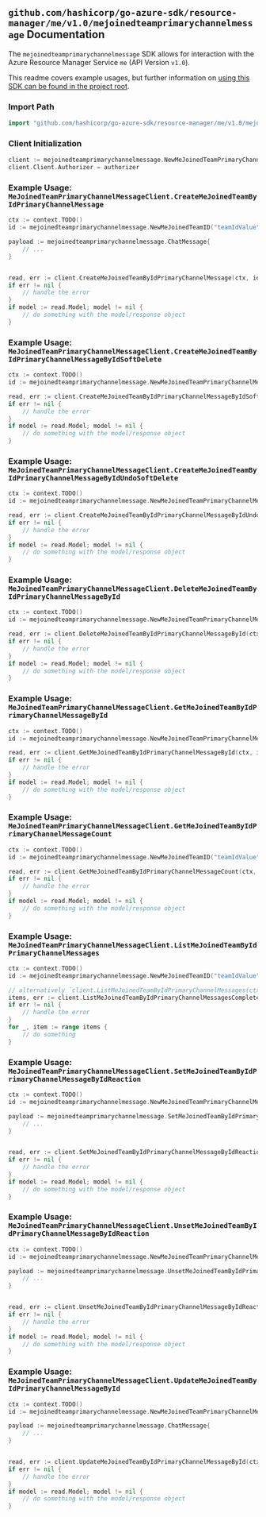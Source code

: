 
## `github.com/hashicorp/go-azure-sdk/resource-manager/me/v1.0/mejoinedteamprimarychannelmessage` Documentation

The `mejoinedteamprimarychannelmessage` SDK allows for interaction with the Azure Resource Manager Service `me` (API Version `v1.0`).

This readme covers example usages, but further information on [using this SDK can be found in the project root](https://github.com/hashicorp/go-azure-sdk/tree/main/docs).

### Import Path

```go
import "github.com/hashicorp/go-azure-sdk/resource-manager/me/v1.0/mejoinedteamprimarychannelmessage"
```


### Client Initialization

```go
client := mejoinedteamprimarychannelmessage.NewMeJoinedTeamPrimaryChannelMessageClientWithBaseURI("https://management.azure.com")
client.Client.Authorizer = authorizer
```


### Example Usage: `MeJoinedTeamPrimaryChannelMessageClient.CreateMeJoinedTeamByIdPrimaryChannelMessage`

```go
ctx := context.TODO()
id := mejoinedteamprimarychannelmessage.NewMeJoinedTeamID("teamIdValue")

payload := mejoinedteamprimarychannelmessage.ChatMessage{
	// ...
}


read, err := client.CreateMeJoinedTeamByIdPrimaryChannelMessage(ctx, id, payload)
if err != nil {
	// handle the error
}
if model := read.Model; model != nil {
	// do something with the model/response object
}
```


### Example Usage: `MeJoinedTeamPrimaryChannelMessageClient.CreateMeJoinedTeamByIdPrimaryChannelMessageByIdSoftDelete`

```go
ctx := context.TODO()
id := mejoinedteamprimarychannelmessage.NewMeJoinedTeamPrimaryChannelMessageID("teamIdValue", "chatMessageIdValue")

read, err := client.CreateMeJoinedTeamByIdPrimaryChannelMessageByIdSoftDelete(ctx, id)
if err != nil {
	// handle the error
}
if model := read.Model; model != nil {
	// do something with the model/response object
}
```


### Example Usage: `MeJoinedTeamPrimaryChannelMessageClient.CreateMeJoinedTeamByIdPrimaryChannelMessageByIdUndoSoftDelete`

```go
ctx := context.TODO()
id := mejoinedteamprimarychannelmessage.NewMeJoinedTeamPrimaryChannelMessageID("teamIdValue", "chatMessageIdValue")

read, err := client.CreateMeJoinedTeamByIdPrimaryChannelMessageByIdUndoSoftDelete(ctx, id)
if err != nil {
	// handle the error
}
if model := read.Model; model != nil {
	// do something with the model/response object
}
```


### Example Usage: `MeJoinedTeamPrimaryChannelMessageClient.DeleteMeJoinedTeamByIdPrimaryChannelMessageById`

```go
ctx := context.TODO()
id := mejoinedteamprimarychannelmessage.NewMeJoinedTeamPrimaryChannelMessageID("teamIdValue", "chatMessageIdValue")

read, err := client.DeleteMeJoinedTeamByIdPrimaryChannelMessageById(ctx, id)
if err != nil {
	// handle the error
}
if model := read.Model; model != nil {
	// do something with the model/response object
}
```


### Example Usage: `MeJoinedTeamPrimaryChannelMessageClient.GetMeJoinedTeamByIdPrimaryChannelMessageById`

```go
ctx := context.TODO()
id := mejoinedteamprimarychannelmessage.NewMeJoinedTeamPrimaryChannelMessageID("teamIdValue", "chatMessageIdValue")

read, err := client.GetMeJoinedTeamByIdPrimaryChannelMessageById(ctx, id)
if err != nil {
	// handle the error
}
if model := read.Model; model != nil {
	// do something with the model/response object
}
```


### Example Usage: `MeJoinedTeamPrimaryChannelMessageClient.GetMeJoinedTeamByIdPrimaryChannelMessageCount`

```go
ctx := context.TODO()
id := mejoinedteamprimarychannelmessage.NewMeJoinedTeamID("teamIdValue")

read, err := client.GetMeJoinedTeamByIdPrimaryChannelMessageCount(ctx, id)
if err != nil {
	// handle the error
}
if model := read.Model; model != nil {
	// do something with the model/response object
}
```


### Example Usage: `MeJoinedTeamPrimaryChannelMessageClient.ListMeJoinedTeamByIdPrimaryChannelMessages`

```go
ctx := context.TODO()
id := mejoinedteamprimarychannelmessage.NewMeJoinedTeamID("teamIdValue")

// alternatively `client.ListMeJoinedTeamByIdPrimaryChannelMessages(ctx, id)` can be used to do batched pagination
items, err := client.ListMeJoinedTeamByIdPrimaryChannelMessagesComplete(ctx, id)
if err != nil {
	// handle the error
}
for _, item := range items {
	// do something
}
```


### Example Usage: `MeJoinedTeamPrimaryChannelMessageClient.SetMeJoinedTeamByIdPrimaryChannelMessageByIdReaction`

```go
ctx := context.TODO()
id := mejoinedteamprimarychannelmessage.NewMeJoinedTeamPrimaryChannelMessageID("teamIdValue", "chatMessageIdValue")

payload := mejoinedteamprimarychannelmessage.SetMeJoinedTeamByIdPrimaryChannelMessageByIdReactionRequest{
	// ...
}


read, err := client.SetMeJoinedTeamByIdPrimaryChannelMessageByIdReaction(ctx, id, payload)
if err != nil {
	// handle the error
}
if model := read.Model; model != nil {
	// do something with the model/response object
}
```


### Example Usage: `MeJoinedTeamPrimaryChannelMessageClient.UnsetMeJoinedTeamByIdPrimaryChannelMessageByIdReaction`

```go
ctx := context.TODO()
id := mejoinedteamprimarychannelmessage.NewMeJoinedTeamPrimaryChannelMessageID("teamIdValue", "chatMessageIdValue")

payload := mejoinedteamprimarychannelmessage.UnsetMeJoinedTeamByIdPrimaryChannelMessageByIdReactionRequest{
	// ...
}


read, err := client.UnsetMeJoinedTeamByIdPrimaryChannelMessageByIdReaction(ctx, id, payload)
if err != nil {
	// handle the error
}
if model := read.Model; model != nil {
	// do something with the model/response object
}
```


### Example Usage: `MeJoinedTeamPrimaryChannelMessageClient.UpdateMeJoinedTeamByIdPrimaryChannelMessageById`

```go
ctx := context.TODO()
id := mejoinedteamprimarychannelmessage.NewMeJoinedTeamPrimaryChannelMessageID("teamIdValue", "chatMessageIdValue")

payload := mejoinedteamprimarychannelmessage.ChatMessage{
	// ...
}


read, err := client.UpdateMeJoinedTeamByIdPrimaryChannelMessageById(ctx, id, payload)
if err != nil {
	// handle the error
}
if model := read.Model; model != nil {
	// do something with the model/response object
}
```
